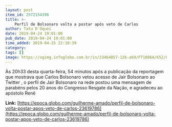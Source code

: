 ```yaml
---
layout: post
item_id: 2572154396
title: >-
    Perfil de Bolsonaro volta a postar após veto de Carlos
author: Tatu D'Oquei
date: 2019-04-24 19:01:00
pub_date: 2019-04-24 19:01:00
time_added: 2019-04-25 22:10:39
category: 
tags: []
image: https://ogimg.infoglobo.com.br/in/23464057-126-a69/FT1086A/652/80264265.jpg
---
```


Às 20h33 desta quarta-feira, 54 minutos após a publicação da reportagem que mostrava que Carlos Bolsonaro vetou acesso de Jair Bolsonaro ao Twitter , o perfil de Jair Bolsonaro na rede postou uma mensagem de parabéns pelos 20 anos do Congresso Resgate da Nação, e agradeceu ao apóstolo Renê

**Link:** [https://epoca.globo.com/guilherme-amado/perfil-de-bolsonaro-volta-postar-apos-veto-de-carlos-23619786](https://epoca.globo.com/guilherme-amado/perfil-de-bolsonaro-volta-postar-apos-veto-de-carlos-23619786)

